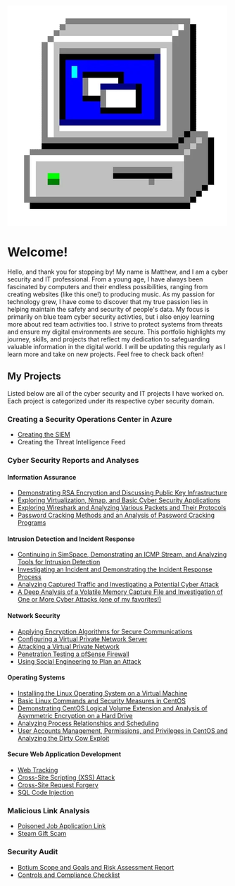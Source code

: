 
![computer](assets/computer.webp)

# Welcome!

Hello, and thank you for stopping by! My name is Matthew, and I am a cyber security and IT professional. From a young age, I have always been fascinated by computers and their endless possibilities, ranging from creating websites (like this one!) to producing music. As my passion for technology grew, I have come to discover that my true passion lies in helping maintain the safety and security of people's data. My focus is primarily on blue team cyber security activties, but i also enjoy learning more about red team activities too. I strive to protect systems from threats and ensure my digital environments are secure. This portfolio highlights my journey, skills, and projects that reflect my dedication to safeguarding valuable information in the digital world. I will be updating this regularly as I learn more and take on new projects. Feel free to check back often!

## My Projects
Listed below are all of the cyber security and IT projects I have worked on. Each project is categorized under its respective cyber security domain.

### Creating a Security Operations Center in Azure

- [Creating the SIEM](https://mattb-sec.github.io/AzureSIEM/)
- Creating the Threat Intelligence Feed

### Cyber Security Reports and Analyses

#### Information Assurance
  - [Demonstrating RSA Encryption and Discussing Public Key Infrastructure](https://mattb-sec.github.io/RSAandPKI/)
  - [Exploring Virtualization, Nmap, and Basic Cyber Security Applications](https://mattb-sec.github.io/Virtualization-Nmap-CSecApps/)
  - [Exploring Wireshark and Analyzing Various Packets and Their Protocols](https://mattb-sec.github.io/Wireshark/)
  - [Password Cracking Methods and an Analysis of Password Cracking Programs](https://mattb-sec.github.io/PasswordCracking/)

#### Intrusion Detection and Incident Response
  - [Continuing in SimSpace, Demonstrating an ICMP Stream, and Analyzing Tools for Intrusion Detection](https://mattb-sec.github.io/IntrusionDetectionTools/)
  - [Investigating an Incident and Demonstrating the Incident Response Process](https://mattb-sec.github.io/IncidentInvestigation/)
  - [Analyzing Captured Traffic and Investigating a Potential Cyber Attack](https://mattb-sec.github.io/EventAnalysis/)
  - [A Deep Analysis of a Volatile Memory Capture File and Investigation of One or More Cyber Attacks (one of my favorites!)](https://mattb-sec.github.io/MemoryInvestigation/)

#### Network Security
  - [Applying Encryption Algorithms for Secure Communications](https://mattb-sec.github.io/SecureComms/)
  - [Configuring a Virtual Private Network Server](https://mattb-sec.github.io/VPNConfig/)
  - [Attacking a Virtual Private Network](https://mattb-sec.github.io/VPNAttack/)
  - [Penetration Testing a pfSense Firewall](https://mattb-sec.github.io/FirewallPenTest/)
  - [Using Social Engineering to Plan an Attack](https://mattb-sec.github.io/SocialEngineering/)

#### Operating Systems
  - [Installing the Linux Operating System on a Virtual Machine](https://mattb-sec.github.io/LinuxInstall/)
  - [Basic Linux Commands and Security Measures in CentOS](https://mattb-sec.github.io/LinuxCommands/)
  - [Demonstrating CentOS Logical Volume Extension and Analysis of Asymmetric Encryption on a Hard Drive](https://mattb-sec.github.io/FileSysMgmt/)
  - [Analyzing Process Relationships and Scheduling](https://mattb-sec.github.io/ProcessAnalysis/)
  - [User Accounts Management, Permissions, and Privileges in CentOS and Analyzing the Dirty Cow Exploit](https://mattb-sec.github.io/UserMgmt/)

#### Secure Web Application Development
  - [Web Tracking](https://mattb-sec.github.io/WebTrackingNew/)
  - [Cross-Site Scripting (XSS) Attack](https://mattb-sec.github.io/XSS/)
  - [Cross-Site Request Forgery](https://mattb-sec.github.io/CSRF/)
  - [SQL Code Injection](https://mattb-sec.github.io/SQLInject/)


### Malicious Link Analysis
  - [Poisoned Job Application Link](https://mattb-sec.github.io/BadJobApp/)
  - [Steam Gift Scam](https://mattb-sec.github.io/SteamScam/)

### Security Audit
  - [Botium Scope and Goals and Risk Assessment Report](https://mattb-sec.github.io/BotiumRiskAssessment/)
  - [Controls and Compliance Checklist](https://mattb-sec.github.io/BotiumChecklist/)
